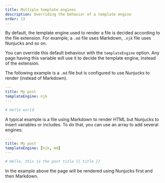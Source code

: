 ```yaml
---
title: Multiple template engines
description: Overriding the behavior of a template engine
order: 13
---
```


By default, the template engine used to render a file is decided according to
the file extension. For example, a `.md` file uses Markdown, `.njk` file uses
Nunjucks and so on.

You can override this default behaviour with the `templateEngine` option. Any
page having this variable will use it to decide the template engine, instead of
the extension.

The following example is a `.md` file but is configured to use Nunjucks to
render (instead of Markdown).

```yml
---
title: My post
templateEngine: njk
---

# Hello world
```

A typical example is a file using Markdown to render HTML but Nunjucks to insert
variables or includes. To do that, you can use an array to add several engines:

```yml
---
title: My post
templateEngine: [njk, md]
---

# Hello, this is the post title {{ title }}
```

In the example above the page will be rendered using Nunjucks first and then
Markdown.
